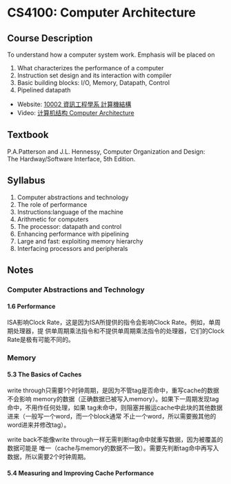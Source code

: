 # CS4100: Computer Architecture

## Course Description
To understand how a computer system work. Emphasis will be placed on 
1. What characterizes the performance of a computer 
2. Instruction set design and its interaction with compiler 
3. Basic building blocks: I/O, Memory, Datapath, Control 
4. Pipelined datapath

- Website: [10002 資訊工程學系 計算機結構][cs4100]
- Video: [计算机结构 Computer Architecture][video]

## Textbook
P.A.Patterson and J.L. Hennessy, Computer Organization and Design:      
The Hardway/Software Interface, 5th Edition.

## Syllabus
1. Computer abstractions and technology 
2. The role of performance
3. Instructions:language of the machine
4. Arithmetic for computers
5. The processor: datapath and control
6. Enhancing performance with pipelining
7. Large and fast: exploiting memory hierarchy
8. Interfacing processors and peripherals

## Notes
### Computer Abstractions and Technology
#### 1.6 Performance 
ISA影响Clock Rate，这是因为ISA所提供的指令会影响Clock Rate。例如，单周期处理器，提
供单周期乘法指令和不提供单周期乘法指令的处理器，它们的Clock Rate是极有可能不同的。

### Memory
#### 5.3 The Basics of Caches
write through只需要1个时钟周期，是因为不管tag是否命中，重写cache的数据不会影响
memory的数据（正确数据已被写入memory）。如果下一周期发现tag命中，不用作任何处理，如果
tag未命中，则阻塞并搬运cache中此块的其他数据进来（一般写一个word，而一个block通常
不止一个word，所以需要搬其他的word进来并修改tag）。

write back不能像write through一样无需判断tag命中就重写数据，因为被覆盖的数据可能是
唯一（cache与memory的数据不一致）。需要先判断tag命中再写入数据，所以需要2个时钟周期。

#### 5.4 Measuring and Improving Cache Performance

[cs4100]: https://ocw.nthu.edu.tw/ocw/index.php?page=course&cid=76&
[video]: https://www.bilibili.com/video/BV1r4411s7Hj/?spm_id_from=333.1007.top_right_bar_window_custom_collection.content.click&vd_source=99b5a7ef7355e5c62fe79d489b7711ca
